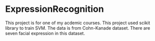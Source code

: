 # ExpressionRecognition

This project is for one of my acdemic courses. This project used scikit library to train SVM. The data is from Cohn-Kanade dataset. There are seven facial expression in this dataset.
